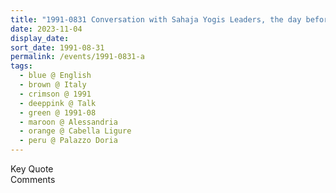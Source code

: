 ```yaml
---
title: "1991-0831 Conversation with Sahaja Yogis Leaders, the day before Śhrī Kṛiṣhṇa Pūjā, Palazzo Doria, Cabella Ligure, Alessandria, Italy"
date: 2023-11-04
display_date: 
sort_date: 1991-08-31
permalink: /events/1991-0831-a
tags:
  - blue @ English
  - brown @ Italy
  - crimson @ 1991
  - deeppink @ Talk
  - green @ 1991-08
  - maroon @ Alessandria
  - orange @ Cabella Ligure
  - peru @ Palazzo Doria
---
```


<wave-list>
  <list-title color="green" width="75">Key Quote</list-title>
  <list-item color="BlanchedAlmond"  width="200"></list-item>
  <list-item color="Lavender"></list-item>
  <list-item color="BlanchedAlmond"></list-item>
</wave-list>

<br>

<wave-list>
  <list-title color="green" width="75">Comments</list-title>
  <list-item color="BlanchedAlmond"  width="200"></list-item>
  <list-item color="Lavender"></list-item>
  <list-item color="BlanchedAlmond"></list-item>
</wave-list>